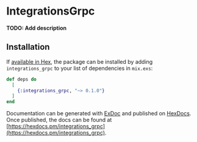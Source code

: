 # IntegrationsGrpc

**TODO: Add description**

## Installation

If [available in Hex](https://hex.pm/docs/publish), the package can be installed
by adding `integrations_grpc` to your list of dependencies in `mix.exs`:

```elixir
def deps do
  [
    {:integrations_grpc, "~> 0.1.0"}
  ]
end
```

Documentation can be generated with [ExDoc](https://github.com/elixir-lang/ex_doc)
and published on [HexDocs](https://hexdocs.pm). Once published, the docs can
be found at [https://hexdocs.pm/integrations_grpc](https://hexdocs.pm/integrations_grpc).

